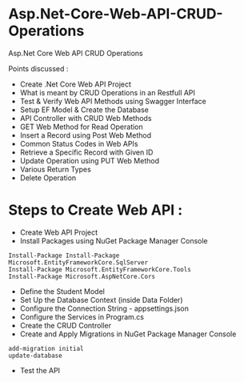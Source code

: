 # Asp.Net-Core-Web-API-CRUD-Operations
Asp.Net Core Web API CRUD Operations


Points discussed :
-	Create .Net Core Web API Project
-	What is meant by CRUD Operations in an Restfull API
-	Test & Verify Web API Methods using Swagger Interface
-	Setup EF Model & Create the Database
-	API Controller with CRUD Web Methods
-	GET Web Method for Read Operation
-	Insert a Record using Post Web Method
-	Common Status Codes in Web APIs
-	Retrieve a Specific Record with Given ID
-	Update Operation using PUT Web Method
-	Various Return Types
-	Delete Operation


# Steps to Create Web API :

- Create Web API Project
- Install Packages using NuGet Package Manager Console
```
Install-Package Install-Package Microsoft.EntityFrameworkCore.SqlServer
Install-Package Microsoft.EntityFrameworkCore.Tools
Install-Package Microsoft.AspNetCore.Cors
```
- Define the Student Model
- Set Up the Database Context (inside Data Folder)
- Configure the Connection String - appsettings.json
- Configure the Services in Program.cs
- Create the CRUD Controller
- Create and Apply Migrations in NuGet Package Manager Console
```
add-migration initial
update-database
```
- Test the API


